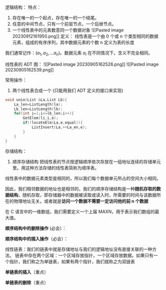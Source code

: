 逻辑结构：
特点：
1. 存在唯一的一个起点，存在唯一的一个结尾。
2. 任意的中间节点，只有一个前驱节点，一个后继节点。
3. 一个线性表中的元素数意同一个数据对象
![[Pasted image 20230912161950.png]]
定义：
线性表是一个由 0 个或 n 个类型相同的数据元素，组成的有序序列，其中数据元素的个数 n 定义为表的长度

我们通常记作：$(a_{1},a_{2},\dots a_{n})$。数据元素 $a_{i}$ 在不同情况下，含义不完全相同。

线性表的 ADT 图：
![[Pasted image 20230905162526.png]]
![[Pasted image 20230905162539.png]]

常用操作：
1. 两个线性表合成一个 (只能用我们 ADT 定义的接口来实现)
```cpp
void unio(List &La,List Lb){
	La_len=ListLength(la);
	Lb_len=ListLength(lb);
	for(int i=1;i<=lb_len;i++){
		GetElem(li,i,e);
		if(!locateElm(La,e,equal)){
			ListInsert(La,++La_en,e);
		}
	}
} 
```


存储结构：
1. 顺序存储结构
把线性表的节点按逻辑顺序依次存放在一组地址连续的存储单元里。用这种方法存储的线性表简称为顺序表。

线性表中的数据元素类型是相同的，所以我们每个数据单元所占的空间大小相同。

因此，我们相邻数据的地址也是相邻的，我们的顺序存储结构是一种**随机存取的数据结构**，随机存取，即存储器中的数据被读取或读入时，所需要的时间与该数据所在的物理地址无关。或者就是**访问一个数据不需要一定访问他的前 n 个数据**

在 C 语言中的一维数组，我们需要定义一个上届 MAXN，用于表示我们数组的最大值。

**顺序结构中的删除操作** (必会）：


**顺序结构中的插入操作**（必会）：



线性链表：我们的链表中就是存储地址与我们的逻辑地址没有直接关联的一种方法。
链表中存在两个区域：一个区域存放指针，一个区域存放数据。如果只有一个指针，我们称之为单链表，如果有两个指针，我们就称之为双链表

**单链表的插入**（重点）

**单链表的删除**（重点）